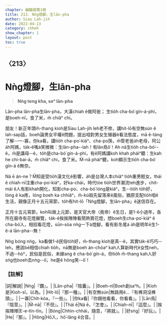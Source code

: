 ```yaml
---
chapter: 鹹酸甜第1冊
title: 213. Nǹg燈腳，生lān-pha
author: Siau Lah-jih
date: 2022-04-13
category: chheh
show_chapter: 1
layout: post
toc: true
---
```

  
## 〈213〉
# Nǹg燈腳，生lān-pha
>**Nǹg teng kha, seⁿ lān-pha**

Lān-pha lān-pha生lān-pha，大漢chiah ē做阿爸；
生tio̍h cha-bó͘ gín-á-phí，是boeh-nî，食了米，m̄ chiâⁿ chi。

朋友！新正年頭m̄-thang kioh是Siau Lah-jih leh老不修，講hit-lō有空無sún ê lah-sap話，boeh論男女平權ê問題，提出咱對男女生殖器ê看法態度，mā ē-tàng了解--一-寡，你ka看，講tio̍h cha-po͘-kiáⁿ、cha-po͘孫，m̄管老爸a̍h老母，阿公a̍h阿媽，ta̍k-ê嘴á笑微微：生lān-pha--lah！有lān鳥ŏ͘！Ah nā生tio̍h cha-bó͘--ê，m̄是講母--ê，to̍h是cha-bó͘ gín-á-phí，有ê阿媽講koh khah pháiⁿ聽：生kah he chi-bai-á，m̄ chiâⁿ chi，食了米。M̄-nā pháiⁿ聽，koh顯示生tio̍h cha-bó͘ gín-á ê無奈。

Ná ē án-ne？M̄知是受tio̍h漢文化ê影響，a̍h是台灣人本chiâⁿ tio̍h重男輕女，thái ē chiah-nī注重cha-po͘-kiáⁿ，好ka-chài，時代tòe tio̍h世界潮流teh進步，chit-mái ê人有影khah開化，知影cha-po͘、cha-bó͘ lóng是kiáⁿ，生--tio̍h to̍h好，lóng ē ka疼，lóng boeh ka chhiâⁿ，m̄-kú祖先留落來ê風俗，猶原支配tio̍h咱ê生活，親像正月十五元宵節，to̍h有hit-lō「Nǹg燈腳，生lān-pha」ê迷信存在。

正月十五元宵節，koh叫做上元節，是天官大帝（堯帝）ê生日，是1-ê小過年，各所在廟寺有花燈展覽，ta̍k-ê挨挨陣陣看鬧熱賞花燈，想boeh生cha-po͘-kiáⁿ ê cha-bó͘人，相招看花燈，sūn-sòa nǹg一下á燈腳，看有影冬尾á a̍h是明年ē生1-ê-á lān-pha--無！

Nǹg bóng nǹg，ka看做1-ê民俗to̍h好，m̄-thang kioh是真--ê，其實ta̍k-ê巧巧--leh，應該bē相信chiah tio̍h，nā無是boeh án-chóaⁿ kah人算新時代ê女性neh，不過--hòⁿ，民俗是民俗，未嫁ang ê cha-bó͘ gín-á，你tio̍h m̄-thang kah人好sńg也boeh去nǹg--ō͘，he是ē hông笑--ŏ͘！

### 【註解】

|詞|解說|
|Nǹg|『鑽』。|
|Lān-pha|『陰囊』。|
|Boeh-nî|Boeh創saⁿh。|
|Kioh是|Kioh-sī，以為。|
|Hit-lō|『那一種』。|
|有空無sún|無路用ê…『有榫洞沒榫頭』。|
|一寡|Chi̍t-kóa，『一些』。|
|你ka看|『你跟他看看，你看看』。|
|Lān鳥|『陰莖』。|
|M̄-nā|『不但』。|
|Thái ē|Ná ē，『怎會』。|
|Chiah-nī|『這麼』。|
|挨挨陣陣|E-e-tīn-tīn。|
|Bóng|Chhìn-chhái，隨意，『將就』。|
|好sńg|『好玩』。|
|He|『那』。|
|Hông|Hō͘人，hō͘-lâng ê合音。|
